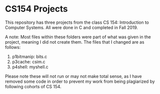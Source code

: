 # CS154 Projects
This repository has three projects from the class CS 154: Introduction to Computer Systems. All were done in C and completed in Fall 2019.

A note: Most files within these folders were part of what was given in the project, meaning I did not create them.
The files that I changed are as follows:

1. p1bitmanip: bits.c
2. p3cache: csim.c
3. p4shell: myshell.c

Please note these will not run or may not make total sense, as I have removed some code in order to prevent my work from being plagiarized by following cohorts of CS 154. 
